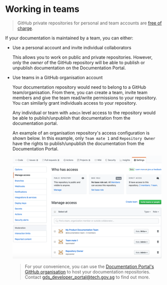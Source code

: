 # Working in teams

> GitHub private repositories for personal and team accounts are [free of charge](https://github.com/pricing).

If your documentation is maintained by a team, you can either:

- Use a personal account and invite individual collaborators

  This allows you to work on public and private repositories. However, only the *owner* of the GitHub repository will be able to publish
  or unpublish documentation on the Documentation Portal.

- Use teams in a GitHub organisation account

  Your documentation repository would need to belong to a GitHub team/organisation. From there, you can create a team, invite team members and give the team
  read/write permissions to your repository. You can similarly grant individuals access to your repository.

  Any individual or team with `admin` level access to the repository would be able to publish/unpublish that documentation from the documentation portal.

  An example of an organisation repository's access configuration is shown below. In this example, only `Team mate 1` and `Repository Owner` have the rights to publish/unpublish the documentation from the Documentation Portal.

  ![GitHub organization repository access management screenshot](/assets/github_org_repo_access.png)

  > For your convenience, you can use the [Documentation Portal's GitHub organisation](https://github.com/Documentation-Portal) to host your documentation repositories.
  > Contact gds_developer_portal@tech.gov.sg to find out more.
